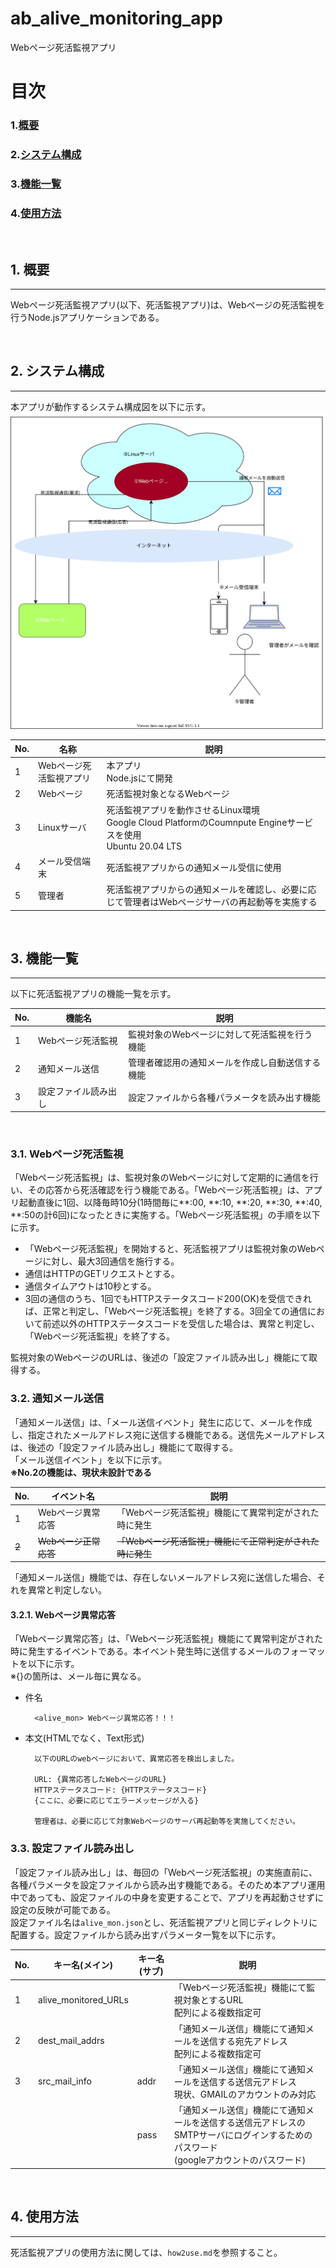 # ab_alive_monitoring_app
Webページ死活監視アプリ

# 目次
### 1.[概要](#anchor1)
### 2.[システム構成](#anchor2)
### 3.[機能一覧](#anchor3)
### 4.[使用方法](#anchor4)


<a id="anchor1"></a><br>    

## 1. 概要
---
 Webページ死活監視アプリ(以下、死活監視アプリ)は、Webページの死活監視を行うNode.jsアプリケーションである。


<a id="anchor2"></a><br>    

## 2. システム構成
---
 本アプリが動作するシステム構成図を以下に示す。
![](./doc_img/systemConfiguration.dio.svg)

| No. | 名称                    | 説明                                                                                                              |
| --- | ----------------------- | ----------------------------------------------------------------------------------------------------------------- |
| 1   | Webページ死活監視アプリ | 本アプリ<br> Node.jsにて開発                                                                                      |
| 2   | Webページ               | 死活監視対象となるWebページ                                                                                       |
| 3   | Linuxサーバ             | 死活監視アプリを動作させるLinux環境<br> Google Cloud PlatformのCoumnpute Engineサービスを使用<br>Ubuntu 20.04 LTS |
| 4   | メール受信端末          | 死活監視アプリからの通知メール受信に使用                                                                          |
| 5   | 管理者                  | 死活監視アプリからの通知メールを確認し、必要に応じて管理者はWebページサーバの再起動等を実施する                   |

<a id="anchor3"></a><br>    

## 3. 機能一覧
---
以下に死活監視アプリの機能一覧を示す。

| No. | 機能名               | 説明                                             |
| --- | -------------------- | ------------------------------------------------ |
| 1   | Webページ死活監視    | 監視対象のWebページに対して死活監視を行う機能    |
| 2   | 通知メール送信       | 管理者確認用の通知メールを作成し自動送信する機能 |
| 3   | 設定ファイル読み出し | 設定ファイルから各種パラメータを読み出す機能     |
<br>

### 3.1. Webページ死活監視  
「Webページ死活監視」は、監視対象のWebページに対して定期的に通信を行い、その応答から死活確認を行う機能である。「Webページ死活監視」は、アプリ起動直後に1回、以降毎時10分(1時間毎に**:00, **:10, **:20, **:30, **:40, **:50の計6回)になったときに実施する。「Webページ死活監視」の手順を以下に示す。 

 * 「Webページ死活監視」を開始すると、死活監視アプリは監視対象のWebページに対し、最大3回通信を施行する。
 * 通信はHTTPのGETリクエストとする。
 * 通信タイムアウトは10秒とする。
 * 3回の通信のうち、1回でもHTTPステータスコード200(OK)を受信できれば、正常と判定し、「Webページ死活監視」を終了する。3回全ての通信において前述以外のHTTPステータスコードを受信した場合は、異常と判定し、「Webページ死活監視」を終了する。
    
監視対象のWebページのURLは、後述の「設定ファイル読み出し」機能にて取得する。
<br>

### 3.2. 通知メール送信
「通知メール送信」は、「メール送信イベント」発生に応じて、メールを作成し、指定されたメールアドレス宛に送信する機能である。送信先メールアドレスは、後述の「設定ファイル読み出し」機能にて取得する。  
「メール送信イベント」を以下に示す。  
    **※No.2の機能は、現状未設計である**

| No.   | イベント名            | 説明                                                      |
| ----- | --------------------- | --------------------------------------------------------- |
| 1     | Webページ異常応答     | 「Webページ死活監視」機能にて異常判定がされた時に発生     |
| ~~2~~ | ~~Webページ正常応答~~ | ~~「Webページ死活監視」機能にて正常判定がされた時に発生~~ |

「通知メール送信」機能では、存在しないメールアドレス宛に送信した場合、それを異常と判定しない。

#### 3.2.1. Webページ異常応答
「Webページ異常応答」は、「Webページ死活監視」機能にて異常判定がされた時に発生するイベントである。本イベント発生時に送信するメールのフォーマットを以下に示す。  
※{}の箇所は、メール毎に異なる。

* 件名  
  
        <alive_mon> Webページ異常応答！！！
* 本文(HTMLでなく、Text形式) 

        以下のURLのwebページにおいて、異常応答を検出しました。
        
        URL: {異常応答したWebページのURL}
        HTTPステータスコード: {HTTPステータスコード}  
        {ここに、必要に応じてエラーメッセージが入る}

        管理者は、必要に応じて対象Webページのサーバ再起動等を実施してください。

### 3.3. 設定ファイル読み出し
「設定ファイル読み出し」は、毎回の「Webページ死活監視」の実施直前に、各種パラメータを設定ファイルから読み出す機能である。そのため本アプリ運用中であっても、設定ファイルの中身を変更することで、アプリを再起動させずに設定の反映が可能である。  
設定ファイル名は`alive_mon.json`とし、死活監視アプリと同じディレクトリに配置する。設定ファイルから読み出すパラメータ一覧を以下に示す。

| No. | キー名(メイン)       | キー名(サブ) | 説明                                                                                                                                     |
| --- | -------------------- | ------------ | ---------------------------------------------------------------------------------------------------------------------------------------- |
| 1   | alive_monitored_URLs |              | 「Webページ死活監視」機能にて監視対象とするURL<br>配列による複数指定可                                                                   |
| 2   | dest_mail_addrs      |              | 「通知メール送信」機能にて通知メールを送信する宛先アドレス<br>配列による複数指定可                                                       |
| 3   | src_mail_info        | addr         | 「通知メール送信」機能にて通知メールを送信する送信元アドレス<br>現状、GMAILのアカウントのみ対応                                          |
|     |                      | pass         | 「通知メール送信」機能にて通知メールを送信する送信元アドレスのSMTPサーバにログインするためのパスワード<br>(googleアカウントのパスワード) |


<a id="anchor4"></a><br>    

## 4. 使用方法
---
死活監視アプリの使用方法に関しては、`how2use.md`を参照すること。
  